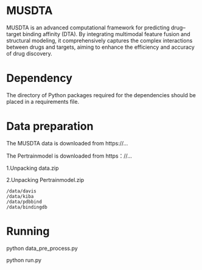 # MUSDTA
MUSDTA is an advanced computational framework for predicting drug–target binding affinity (DTA). By integrating multimodal feature fusion and structural modeling, it comprehensively captures the complex interactions between drugs and targets, aiming to enhance the efficiency and accuracy of drug discovery.

# Dependency
The directory of Python packages required for the dependencies should be placed in a requirements file.

# Data preparation
The MUSDTA data is downloaded from https://...

The Pertrainmodel is downloaded from https：//...

1.Unpacking data.zip

2.Unpacking Pertrainmodel.zip

    /data/davis
    /data/kiba
    /data/pdbbind
    /data/bindingdb

# Running
python data_pre_process.py

python run.py
           
